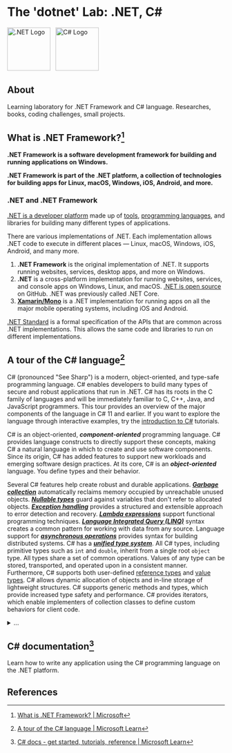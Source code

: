 # The 'dotnet' Lab: .NET, C#

<img src="../assets/dotnet-logo.svg?raw=true" height="100" alt=".NET Logo" />&nbsp;&nbsp;&nbsp;<img src="../assets/csharp-logo.png?raw=true" height="100" alt="C# Logo" />

## About
Learning laboratory for .NET Framework and C# language. Researches, books, coding challenges, small projects.

## What is .NET Framework?[^1]
**.NET Framework is a software development framework for building and running applications on Windows.**

**.NET Framework is part of the .NET platform, a collection of technologies for building apps 
for Linux, macOS, Windows, iOS, Android, and more.**

### .NET and .NET Framework
[.NET is a developer platform](https://dotnet.microsoft.com/en-us/learn/dotnet/what-is-dotnet) 
made up of [tools](https://dotnet.microsoft.com/en-us/platform/tools), 
[programming languages](https://dotnet.microsoft.com/en-us/languages), 
and libraries for building many different types of applications.

There are various implementations of .NET. Each implementation allows .NET code to execute in 
different places — Linux, macOS, Windows, iOS, Android, and many more.

1. **.NET Framework** is the original implementation of .NET. 
It supports running websites, services, desktop apps, and more on Windows.
2. **.NET** is a cross-platform implementation for running websites, services, and console apps 
on Windows, Linux, and macOS. 
[.NET is open source](https://dotnet.microsoft.com/en-us/platform/open-source) on GitHub. 
.NET was previously called .NET Core.
3. [**Xamarin/Mono**](https://dotnet.microsoft.com/en-us/learn/xamarin/what-is-xamarin) 
is a .NET implementation for running apps on all the major mobile operating systems, including iOS and Android.

[.NET Standard](https://dotnet.microsoft.com/en-us/platform/dotnet-standard) 
is a formal specification of the APIs that are common across .NET implementations. 
This allows the same code and libraries to run on different implementations.

## A tour of the C# language[^2]
C# (pronounced "See Sharp") is a modern, object-oriented, and type-safe programming language. 
C# enables developers to build many types of secure and robust applications that run in .NET. 
C# has its roots in the C family of languages and will be immediately familiar 
to C, C++, Java, and JavaScript programmers. 
This tour provides an overview of the major components of the language in C# 11 and earlier. 
If you want to explore the language through interactive examples, try the 
[introduction to C#](https://learn.microsoft.com/en-us/dotnet/csharp/tour-of-csharp/tutorials/) tutorials.

C# is an object-oriented, ***component-oriented*** programming language. 
C# provides language constructs to directly support these concepts, 
making C# a natural language in which to create and use software components. 
Since its origin, C# has added features to support new workloads and emerging software design practices. 
At its core, C# is an ***object-oriented*** language. You define types and their behavior.

Several C# features help create robust and durable applications. 
[***Garbage collection***](https://learn.microsoft.com/en-us/dotnet/standard/garbage-collection/) 
automatically reclaims memory occupied by unreachable unused objects. 
[***Nullable types***](https://learn.microsoft.com/en-us/dotnet/csharp/nullable-references) 
guard against variables that don't refer to allocated objects. 
[***Exception handling***](https://learn.microsoft.com/en-us/dotnet/csharp/fundamentals/exceptions/) 
provides a structured and extensible approach to error detection and recovery. 
[***Lambda expressions***](https://learn.microsoft.com/en-us/dotnet/csharp/language-reference/operators/lambda-expressions) 
support functional programming techniques. 
[***Language Integrated Query (LINQ)***](https://learn.microsoft.com/en-us/dotnet/csharp/linq/) 
syntax creates a common pattern for working with data from any source. Language support for 
[***asynchronous operations***](https://learn.microsoft.com/en-us/dotnet/csharp/programming-guide/concepts/async/) 
provides syntax for building distributed systems. C# has a 
[***unified type system***](https://learn.microsoft.com/en-us/dotnet/csharp/fundamentals/types/). 
All C# types, including primitive types such as `int` and `double`, inherit from a single root `object` type. 
All types share a set of common operations. Values of any type can be stored, transported, 
and operated upon in a consistent manner. 
Furthermore, C# supports both user-defined 
[reference types](https://learn.microsoft.com/en-us/dotnet/csharp/language-reference/builtin-types/reference-types) and 
[value types](https://learn.microsoft.com/en-us/dotnet/csharp/language-reference/builtin-types/value-types). 
C# allows dynamic allocation of objects and in-line storage of lightweight structures. 
C# supports generic methods and types, which provide increased type safety and performance. 
C# provides iterators, which enable implementers of collection classes to define custom behaviors for client code.
<details>
   <summary>...</summary>

C# emphasizes ***versioning*** to ensure programs and libraries can evolve over time in a compatible manner. 
  Aspects of C#'s design that were directly influenced by versioning considerations include the separate 
  `virtual` and `override` modifiers, the rules for method overload resolution, 
  and support for explicit interface member declarations.
</details>

## C# documentation[^3]
Learn how to write any application using the C# programming language on the .NET platform.

## References
[^1]: [What is .NET Framework? | Microsoft](https://dotnet.microsoft.com/en-us/learn/dotnet/what-is-dotnet-framework)
[^2]: [A tour of the C# language | Microsoft Learn](https://learn.microsoft.com/en-us/dotnet/csharp/tour-of-csharp/)
[^3]: [C# docs - get started, tutorials, reference | Microsoft Learn](https://learn.microsoft.com/en-us/dotnet/csharp/)
